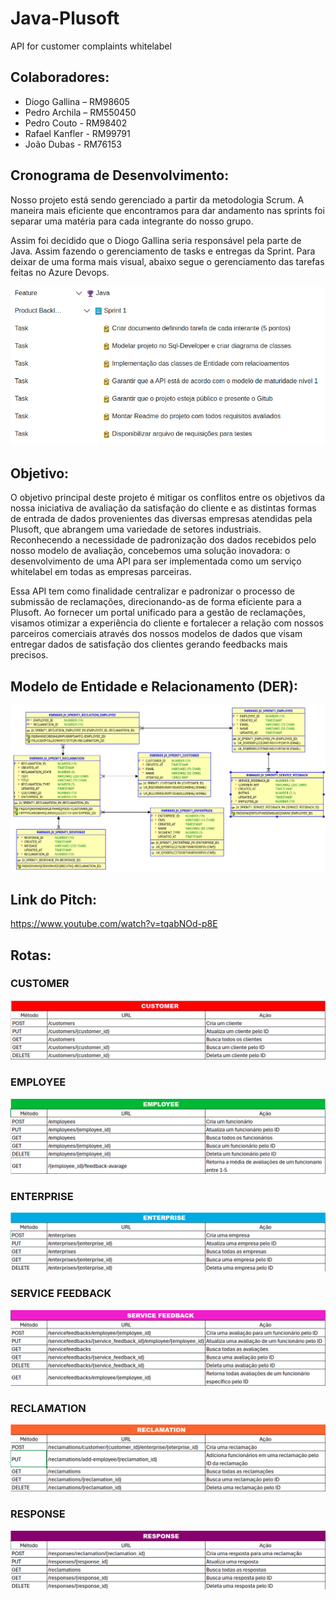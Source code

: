# Java-Plusoft
API for customer complaints whitelabel

## Colaboradores:

- Diogo Gallina – RM98605
- Pedro Archila – RM550450
- Pedro Couto - RM98402
- Rafael Kanfler - RM99791
- João Dubas - RM76153

## Cronograma de Desenvolvimento:

Nosso projeto está sendo gerenciado a partir da metodologia Scrum. A maneira mais eficiente que encontramos para dar andamento nas sprints foi separar uma matéria para cada integrante do nosso grupo.

Assim foi decidido que o Diogo Gallina seria responsável pela parte de Java. Assim fazendo o gerenciamento de tasks e entregas da Sprint. Para deixar de uma forma mais visual, abaixo segue o gerenciamento das tarefas feitas no Azure Devops.

![img.png](readme-images/cronograma_sprint.png)

## Objetivo:

O objetivo principal deste projeto é mitigar os conflitos entre os objetivos da nossa iniciativa de avaliação da satisfação do cliente e as distintas formas de entrada de dados provenientes das diversas empresas atendidas pela Plusoft, que abrangem uma variedade de setores industriais. Reconhecendo a necessidade de padronização dos dados recebidos pelo nosso modelo de avaliação, concebemos uma solução inovadora: o desenvolvimento de uma API para ser implementada como um serviço whitelabel em todas as empresas parceiras.

Essa API tem como finalidade centralizar e padronizar o processo de submissão de reclamações, direcionando-as de forma eficiente para a Plusoft. Ao fornecer um portal unificado para a gestão de reclamações, visamos otimizar a experiência do cliente e fortalecer a relação com nossos parceiros comerciais através dos nossos modelos de dados que visam entregar dados de satisfação dos clientes gerando feedbacks mais precisos. 

## Modelo de Entidade e Relacionamento (DER):

![img.png](readme-images/DER.png)

## Link do Pitch:
https://www.youtube.com/watch?v=tqabNOd-p8E

## Rotas:

### CUSTOMER
![img.png](readme-images/customer_routes.png)

### EMPLOYEE
![img.png](readme-images/employee_routes.png)

### ENTERPRISE
![img.png](readme-images/enterprise_routes.png)

### SERVICE FEEDBACK
![img.png](readme-images/service_feedbacks_routes.png)

### RECLAMATION
![img.png](readme-images/reclamation_routes.png)

### RESPONSE
![img.png](readme-images/response_routes.png)


